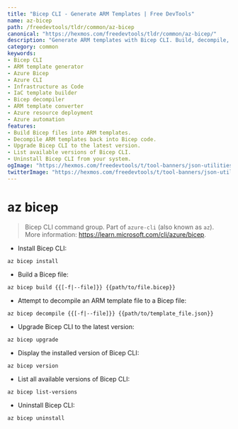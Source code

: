 ```yaml
---
title: "Bicep CLI - Generate ARM Templates | Free DevTools"
name: az-bicep
path: /freedevtools/tldr/common/az-bicep
canonical: "https://hexmos.com/freedevtools/tldr/common/az-bicep/"
description: "Generate ARM templates with Bicep CLI. Build, decompile, and upgrade Bicep files using the command line. Free online tool, no registration required."
category: common
keywords:
- Bicep CLI
- ARM template generator
- Azure Bicep
- Azure CLI
- Infrastructure as Code
- IaC template builder
- Bicep decompiler
- ARM template converter
- Azure resource deployment
- Azure automation
features:
- Build Bicep files into ARM templates.
- Decompile ARM templates back into Bicep code.
- Upgrade Bicep CLI to the latest version.
- List available versions of Bicep CLI.
- Uninstall Bicep CLI from your system.
ogImage: "https://hexmos.com/freedevtools/t/tool-banners/json-utilities-banner.png"
twitterImage: "https://hexmos.com/freedevtools/t/tool-banners/json-utilities-banner.png"
---
```


# az bicep

> Bicep CLI command group.
> Part of `azure-cli` (also known as `az`).
> More information: <https://learn.microsoft.com/cli/azure/bicep>.

- Install Bicep CLI:

`az bicep install`

- Build a Bicep file:

`az bicep build {{[-f|--file]}} {{path/to/file.bicep}}`

- Attempt to decompile an ARM template file to a Bicep file:

`az bicep decompile {{[-f|--file]}} {{path/to/template_file.json}}`

- Upgrade Bicep CLI to the latest version:

`az bicep upgrade`

- Display the installed version of Bicep CLI:

`az bicep version`

- List all available versions of Bicep CLI:

`az bicep list-versions`

- Uninstall Bicep CLI:

`az bicep uninstall`
